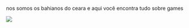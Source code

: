 nos somos os bahianos do ceara e aqui você encontra tudo sobre games



![](https://encrypted-tbn0.gstatic.com/images?q=tbn:ANd9GcSOe6w7TXXpi1AWryclBkJ1OJyZ7Vi3c8Ufjw&usqp=CAU)
